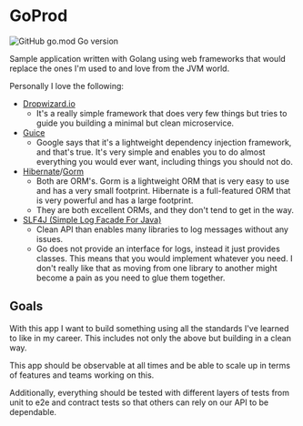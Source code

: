 # GoProd

![GitHub go.mod Go version](https://img.shields.io/github/go-mod/go-version/kevinrobayna/goprod)

Sample application written with Golang using web frameworks that would replace the ones I'm used to and love from the
JVM world.

Personally I love the following:

* [Dropwizard.io](https://www.dropwizard.io/en/latest/)
    * It's a really simple framework that does very few things but tries to guide you building a minimal but clean
      microservice.
* [Guice](https://github.com/google/guice)
    * Google says that it's a lightweight dependency injection framework, and that's true. It's very simple and enables
      you to do almost everything you would ever want, including things you should not do.
* [Hibernate](https://hibernate.org)/[Gorm](https://gorm.grails.org)
    * Both are ORM's. Gorm is a lightweight ORM that is very easy to use and has a very small footprint. Hibernate is a
      full-featured ORM that is very powerful and has a large footprint.
    * They are both excellent ORMs, and they don't tend to get in the way.
* [SLF4J (Simple Log Facade For Java)](http://www.slf4j.org)
    * Clean API than enables many libraries to log messages without any issues.
    * Go does not provide an interface for logs, instead it just provides classes. This means that you would
      implement whatever you need. I don't really like that as moving from one library to another might become a pain as
      you need to glue them together.

## Goals

With this app I want to build something using all the standards I've learned to like in my career. This includes
not only the above but building in a clean way.

This app should be observable at all times and be able to scale up in terms of features and teams working on this.

Additionally, everything should be tested with different layers of tests from unit to e2e and contract tests so that
others can rely on our API to be dependable.
